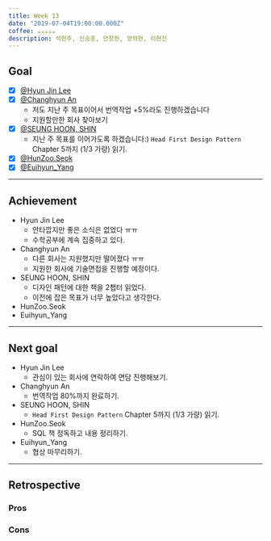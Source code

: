```yaml
---
title: Week 13
date: "2019-07-04T19:00:00.000Z"
coffee: ☕️️️️️️☕️☕️☕️☕️
description: 석헌주, 신승훈, 안창현, 양의현, 이현진
---
```


## Goal

- [x] [@Hyun Jin Lee](https://github.com/HyunTruth)
- [x] [@Changhyun An](https://github.com/achooan)
  - 저도 지난 주 목표이어서 번역작업 +5%라도 진행하겠습니다
  - 지원할만한 회사 찾아보기
- [x] [@SEUNG HOON, SHIN](https://github.com/newinh)
  - 지난 주 목표를 이어가도록 하겠습니다:)
  `Head First Design Pattern` Chapter 5까지 (1/3 가량) 읽기.
- [x] [@HunZoo.Seok](https://github.com/zooozoo)
- [x] [@Euihyun_Yang](https://github.com/noahluftyang)

---

## Achievement

- Hyun Jin Lee
  - 안타깝지만 좋은 소식은 없었다 ㅠㅠ
  - 수학공부에 계속 집중하고 있다.
- Changhyun An
  - 다른 회사는 지원했지만 떨어졌다 ㅠㅠ
  - 지원한 회사에 기술면접을 진행할 예정이다.
- SEUNG HOON, SHIN
  - 디자인 패턴에 대한 책을 2챕터 읽었다.
  - 이전에 잡은 목표가 너무 높았다고 생각한다.
- HunZoo.Seok
- Euihyun_Yang

---

## Next goal

- Hyun Jin Lee
  - 관심이 있는 회사에 연락하여 면담 진행해보기.
- Changhyun An
  - 번역작업 80%까지 완료하기.
- SEUNG HOON, SHIN
  - `Head First Design Pattern` Chapter 5까지 (1/3 가량) 읽기.
- HunZoo.Seok
  - SQL 책 정독하고 내용 정리하기.
- Euihyun_Yang
  - 협상 마무리하기.

---

## Retrospective

### Pros

### Cons
